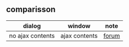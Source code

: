 ## comparisson

| dialog             |     window      |       note        |
| ------------------ | --------------- | ----------------- |
| no ajax contents   |  ajax contents  | [forum]([1] "xxxS")        |










[1]: http://www.telerik.com/forums/loading-content-with-ajax-for-a-dialog

